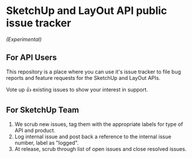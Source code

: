 # SketchUp and LayOut API public issue tracker

*(Experimental)*

## For API Users

This repository is a place where you can use it's issue tracker to file bug reports and feature requests for the SketchUp and LayOut APIs.

Vote up :+1: existing issues to show your interest in support.

## For SketchUp Team

1. We scrub new issues, tag them with the appropriate labels for type of API and product.
2. Log internal issue and post back a reference to the internal issue number, label as "logged".
3. At release, scrub through list of open issues and close resolved issues.
